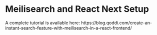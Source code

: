 <h1>Meilisearch and React Next Setup</h1>
A complete tutorial is available here: https://blog.qoddi.com/create-an-instant-search-feature-with-meilisearch-in-a-react-frontend/
